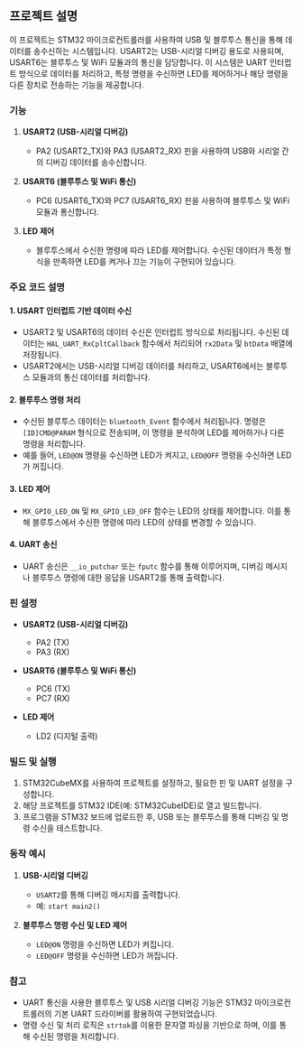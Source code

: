 ## 프로젝트 설명

이 프로젝트는 STM32 마이크로컨트롤러를 사용하여 USB 및 블루투스 통신을 통해 데이터를 송수신하는 시스템입니다. USART2는 USB-시리얼 디버깅 용도로 사용되며, USART6는 블루투스 및 WiFi 모듈과의 통신을 담당합니다. 이 시스템은 UART 인터럽트 방식으로 데이터를 처리하고, 특정 명령을 수신하면 LED를 제어하거나 해당 명령을 다른 장치로 전송하는 기능을 제공합니다.

### 기능

1. **USART2 (USB-시리얼 디버깅)**  
   - PA2 (USART2_TX)와 PA3 (USART2_RX) 핀을 사용하여 USB와 시리얼 간의 디버깅 데이터를 송수신합니다.

2. **USART6 (블루투스 및 WiFi 통신)**  
   - PC6 (USART6_TX)와 PC7 (USART6_RX) 핀을 사용하여 블루투스 및 WiFi 모듈과 통신합니다.

3. **LED 제어**  
   - 블루투스에서 수신한 명령에 따라 LED를 제어합니다. 수신된 데이터가 특정 형식을 만족하면 LED를 켜거나 끄는 기능이 구현되어 있습니다.

### 주요 코드 설명

#### 1. **USART 인터럽트 기반 데이터 수신**
   - USART2 및 USART6의 데이터 수신은 인터럽트 방식으로 처리됩니다. 수신된 데이터는 `HAL_UART_RxCpltCallback` 함수에서 처리되어 `rx2Data` 및 `btData` 배열에 저장됩니다.
   - USART2에서는 USB-시리얼 디버깅 데이터를 처리하고, USART6에서는 블루투스 모듈과의 통신 데이터를 처리합니다.

#### 2. **블루투스 명령 처리**
   - 수신된 블루투스 데이터는 `bluetooth_Event` 함수에서 처리됩니다. 명령은 `[ID]CMD@PARAM` 형식으로 전송되며, 이 명령을 분석하여 LED를 제어하거나 다른 명령을 처리합니다.
   - 예를 들어, `LED@ON` 명령을 수신하면 LED가 켜지고, `LED@OFF` 명령을 수신하면 LED가 꺼집니다.

#### 3. **LED 제어**
   - `MX_GPIO_LED_ON` 및 `MX_GPIO_LED_OFF` 함수는 LED의 상태를 제어합니다. 이를 통해 블루투스에서 수신한 명령에 따라 LED의 상태를 변경할 수 있습니다.

#### 4. **UART 송신**
   - UART 송신은 `__io_putchar` 또는 `fputc` 함수를 통해 이루어지며, 디버깅 메시지나 블루투스 명령에 대한 응답을 USART2를 통해 출력합니다.

### 핀 설정

- **USART2 (USB-시리얼 디버깅)**  
  - PA2 (TX)  
  - PA3 (RX)

- **USART6 (블루투스 및 WiFi 통신)**  
  - PC6 (TX)  
  - PC7 (RX)

- **LED 제어**  
  - LD2 (디지털 출력)

### 빌드 및 실행

1. STM32CubeMX를 사용하여 프로젝트를 설정하고, 필요한 핀 및 UART 설정을 구성합니다.
2. 해당 프로젝트를 STM32 IDE(예: STM32CubeIDE)로 열고 빌드합니다.
3. 프로그램을 STM32 보드에 업로드한 후, USB 또는 블루투스를 통해 디버깅 및 명령 수신을 테스트합니다.

### 동작 예시

1. **USB-시리얼 디버깅**
   - `USART2`를 통해 디버깅 메시지를 출력합니다.
   - 예: `start main2()`

2. **블루투스 명령 수신 및 LED 제어**
   - `LED@ON` 명령을 수신하면 LED가 켜집니다.
   - `LED@OFF` 명령을 수신하면 LED가 꺼집니다.

### 참고

- UART 통신을 사용한 블루투스 및 USB 시리얼 디버깅 기능은 STM32 마이크로컨트롤러의 기본 UART 드라이버를 활용하여 구현되었습니다.
- 명령 수신 및 처리 로직은 `strtok`를 이용한 문자열 파싱을 기반으로 하며, 이를 통해 수신된 명령을 처리합니다.